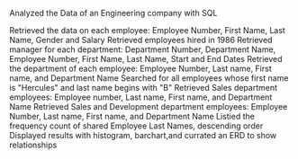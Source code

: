 Analyzed the Data of an Engineering company with SQL

Retrieved the data on each employee: Employee Number, First Name, Last Name, Gender and Salary
Retrieved employees hired in 1986
Retrieved manager for each department: Department Number, Department Name, Employee Number, First Name, Last Name, Start and End Dates
Retrieved the department of each employee: Employee Number, Last name, First name, and Department Name
Searched for all employees whose first name is "Hercules" and last name begins with "B"
Retrieved Sales department employees: Employee number, Last name, First name, and Department Name
Retrieved Sales and Development department employees: Employee Number, Last name, First name, and Department Name
Listied the frequency count of shared Employee Last Names, descending order
Displayed results with histogram, barchart,and currated an ERD to show relationships
